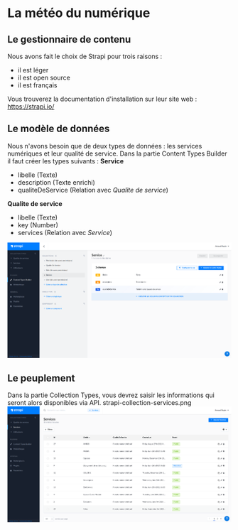 # La météo du numérique
## Le gestionnaire de contenu
Nous avons fait le choix de Strapi pour trois raisons : 
* il est léger
* il est open source
* il est français

Vous trouverez la documentation d'installation sur leur site web : https://strapi.io/

## Le modèle de données
Nous n'avons besoin que de deux types de données : les services numériques et leur qualité de service.
Dans la partie Content Types Builder il faut créer les types suivants : 
__Service__
* libelle (Texte)
* description (Texte enrichi)
* qualiteDeService (Relation avec _Qualite de service_)

__Qualite de service__ 
* libelle (Texte)
* key (Number)
* services (Relation avec _Service_)

![Les types de données](../images/strapi-contenttype-service.png "Les types de données")


## Le peuplement
Dans la partie Collection Types, vous devrez saisir les informations qui seront alors disponibles via API.
strapi-collection-services.png
![Les collections](../images/strapi-collection-services.png "Les collections")